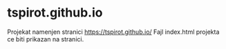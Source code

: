 # tspirot.github.io
Projekat namenjen stranici https://tspirot.github.io/
Fajl index.html projekta ce biti prikazan na stranici.
